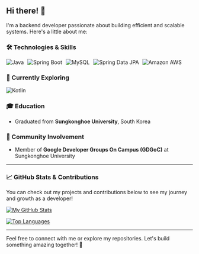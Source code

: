 ## Hi there! 👋

I'm a backend developer passionate about building efficient and scalable systems. Here's a little about me:

### 🛠️ Technologies & Skills
<div style="display: flex; gap: 10px;">
  <img src="https://img.shields.io/badge/Java-ED8B00?style=for-the-badge&logo=java&logoColor=white" alt="Java" />
  <img src="https://img.shields.io/badge/Spring_Boot-6DB33F?style=for-the-badge&logo=springboot&logoColor=white" alt="Spring Boot" />
  <img src="https://img.shields.io/badge/MySQL-4479A1?style=for-the-badge&logo=mysql&logoColor=white" alt="MySQL" />
  <img src="https://img.shields.io/badge/Spring_Data_JPA-6DB33F?style=for-the-badge&logo=spring&logoColor=white" alt="Spring Data JPA" />
  <img src="https://img.shields.io/badge/Amazon_AWS-232F3E?style=for-the-badge&logo=amazonaws&logoColor=white" alt="Amazon AWS" />
</div>

### 🚀 Currently Exploring
<div style="display: flex; gap: 10px;">
  <img src="https://img.shields.io/badge/Kotlin-7F52FF?style=for-the-badge&logo=kotlin&logoColor=white" alt="Kotlin" />
</div>

### 🎓 Education
- Graduated from **Sungkonghoe University**, South Korea

### 🌟 Community Involvement
- Member of **Google Developer Groups On Campus (GDGoC)** at Sungkonghoe University

---

### 📈 GitHub Stats & Contributions
You can check out my projects and contributions below to see my journey and growth as a developer!

[![My GitHub Stats](https://github-readme-stats.vercel.app/api?username=your-github-username&show_icons=true&theme=radical)](https://github.com/kjoon418)

[![Top Languages](https://github-readme-stats.vercel.app/api/top-langs/?username=your-github-username&layout=compact&theme=radical)](https://github.com/kjoon418)

---

Feel free to connect with me or explore my repositories. Let's build something amazing together! 🚀
